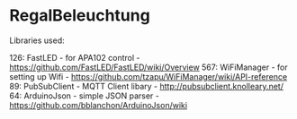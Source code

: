 # RegalBeleuchtung

Libraries used:

126: FastLED - for APA102 control - https://github.com/FastLED/FastLED/wiki/Overview
567: WiFiManager - for setting up Wifi -  https://github.com/tzapu/WiFiManager/wiki/API-reference
89: PubSubClient - MQTT Client libary - http://pubsubclient.knolleary.net/
64: ArduinoJson - simple JSON parser - https://github.com/bblanchon/ArduinoJson/wiki
